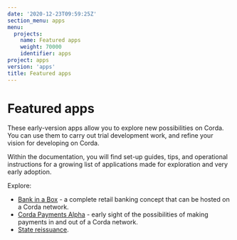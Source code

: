 ```yaml
---
date: '2020-12-23T09:59:25Z'
section_menu: apps
menu:
  projects:
    name: Featured apps
    weight: 70000
    identifier: apps
project: apps
version: 'apps'
title: Featured apps
---
```


# Featured apps

These early-version apps allow you to explore new possibilities on Corda. You can use them to carry out trial development work, and refine your vision for developing on Corda.

Within the documentation, you will find set-up guides, tips, and operational instructions for a growing list of applications made for exploration and very early adoption.

Explore:

* [Bank in a Box](./bankinabox/getting-started) - a complete retail banking concept that can be hosted on a Corda network.
* [Corda Payments Alpha](./payments/payments-index) - early sight of the possibilities of making payments in and out of a Corda network.
* [State reissuance](./state-reissuance.md).
